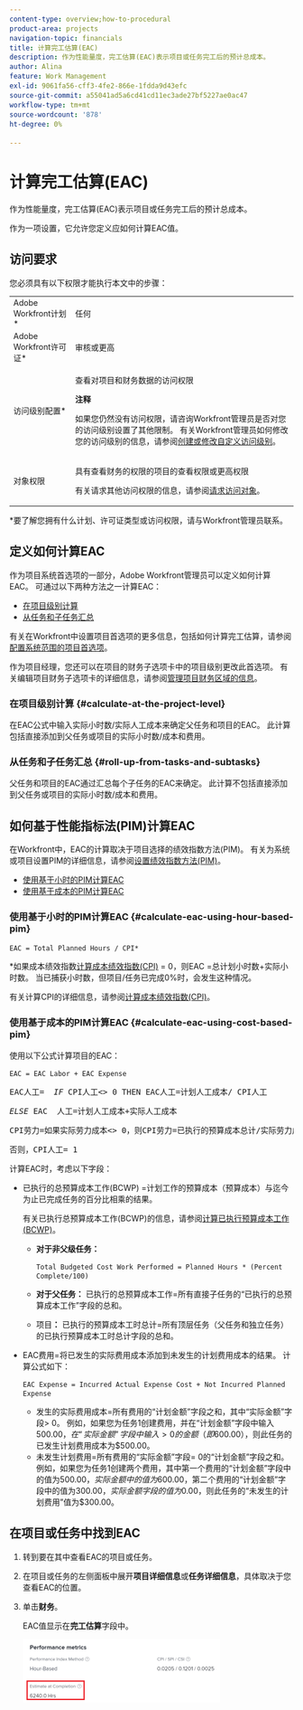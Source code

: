 ```yaml
---
content-type: overview;how-to-procedural
product-area: projects
navigation-topic: financials
title: 计算完工估算(EAC)
description: 作为性能量度，完工估算(EAC)表示项目或任务完工后的预计总成本。
author: Alina
feature: Work Management
exl-id: 9061fa56-cff3-4fe2-866e-1fdda9d43efc
source-git-commit: a55041ad5a6cd41cd11ec3ade27bf5227ae0ac47
workflow-type: tm+mt
source-wordcount: '878'
ht-degree: 0%

---
```


# 计算完工估算(EAC)

<!--
<p data-mc-conditions="QuicksilverOrClassic.Draft mode">(NOTE: Linked to the product. Do not change link!) </p>
-->

作为性能量度，完工估算(EAC)表示项目或任务完工后的预计总成本。

作为一项设置，它允许您定义应如何计算EAC值。 

## 访问要求

您必须具有以下权限才能执行本文中的步骤：

<table style="table-layout:auto"> 
 <col> 
 <col> 
 <tbody> 
  <tr> 
   <td role="rowheader">Adobe Workfront计划*</td> 
   <td> <p>任何</p> </td> 
  </tr> 
  <tr> 
   <td role="rowheader">Adobe Workfront许可证*</td> 
   <td> <p>审核或更高</p> </td> 
  </tr> 
  <tr> 
   <td role="rowheader">访问级别配置*</td> 
   <td> <p>查看对项目和财务数据的访问权限</p> <p><b>注释</b>

如果您仍然没有访问权限，请咨询Workfront管理员是否对您的访问级别设置了其他限制。 有关Workfront管理员如何修改您的访问级别的信息，请参阅<a href="../../../administration-and-setup/add-users/configure-and-grant-access/create-modify-access-levels.md" class="MCXref xref">创建或修改自定义访问级别</a>。</p> </td>
</tr> 
  <tr> 
   <td role="rowheader">对象权限</td> 
   <td> <p>具有查看财务的权限的项目的查看权限或更高权限</p> <p>有关请求其他访问权限的信息，请参阅<a href="../../../workfront-basics/grant-and-request-access-to-objects/request-access.md" class="MCXref xref">请求访问对象</a>。</p> </td> 
  </tr> 
 </tbody> 
</table>

&#42;要了解您拥有什么计划、许可证类型或访问权限，请与Workfront管理员联系。

## 定义如何计算EAC

作为项目系统首选项的一部分，Adobe Workfront管理员可以定义如何计算EAC。 可通过以下两种方法之一计算EAC：

* [在项目级别计算](#calculate-at-the-project-level)
* [从任务和子任务汇总](#roll-up-from-tasks-and-subtasks)

有关在Workfront中设置项目首选项的更多信息，包括如何计算完工估算，请参阅[配置系统范围的项目首选项](../../../administration-and-setup/set-up-workfront/configure-system-defaults/set-project-preferences.md)。

作为项目经理，您还可以在项目的财务子选项卡中的项目级别更改此首选项。 有关编辑项目财务子选项卡的详细信息，请参阅[管理项目财务区域的信息](../../../manage-work/projects/project-finances/manage-project-finance-area.md)。

### 在项目级别计算 {#calculate-at-the-project-level}

在EAC公式中输入实际小时数/实际人工成本来确定父任务和项目的EAC。 此计算包括直接添加到父任务或项目的实际小时数/成本和费用。

### 从任务和子任务汇总 {#roll-up-from-tasks-and-subtasks}

父任务和项目的EAC通过汇总每个子任务的EAC来确定。 此计算不包括直接添加到父任务或项目的实际小时数/成本和费用。

## 如何基于性能指标法(PIM)计算EAC

在Workfront中，EAC的计算取决于项目选择的绩效指数方法(PIM)。 有关为系统或项目设置PIM的详细信息，请参阅[设置绩效指数方法(PIM)](../../../manage-work/projects/project-finances/set-pim.md)。

* [使用基于小时的PIM计算EAC](#calculate-eac-using-hour-based-pim)
* [使用基于成本的PIM计算EAC](#calculate-eac-using-cost-based-pim)

### 使用基于小时的PIM计算EAC {#calculate-eac-using-hour-based-pim}

```
EAC = Total Planned Hours / CPI*
```

&#42;如果成本绩效指数[计算成本绩效指数(CPI)](../../../manage-work/projects/project-finances/calculate-cpi.md) = 0，则EAC =总计划小时数+实际小时数。 当已捕获小时数，但项目/任务已完成0%时，会发生这种情况。

有关计算CPI的详细信息，请参阅[计算成本绩效指数(CPI)](../../../manage-work/projects/project-finances/calculate-cpi.md)。

### 使用基于成本的PIM计算EAC {#calculate-eac-using-cost-based-pim}

使用以下公式计算项目的EAC：

```
EAC = EAC Labor + EAC Expense 
```

<pre>EAC人工=  <em>IF</em> CPI人工&lt;&gt; 0 THEN EAC人工=计划人工成本/ CPI人工</pre><pre><em>ELSE</em> EAC  人工=计划人工成本+实际人工成本</pre><pre>CPI劳力=如果实际劳力成本&lt;&gt; 0，则CPI劳力=已执行的预算成本总计/实际劳力成本</pre><pre>否则，CPI人工= 1 </pre>计算EAC时，考虑以下字段：

* 已执行的总预算成本工作(BCWP) =计划工作的预算成本（预算成本）与迄今为止已完成任务的百分比相乘的结果。

  有关已执行总预算成本工作(BCWP)的信息，请参阅[计算已执行预算成本工作(BCWP)](../../../manage-work/projects/project-finances/calculate-bcwp.md)。

   * **对于非父级任务：**

     ```
     Total Budgeted Cost Work Performed = Planned Hours * (Percent Complete/100)
     ```

   * **对于父任务：**
已执行的总预算成本工作=所有直接子任务的“已执行的总预算成本工作”字段的总和。

   * 项目&#x200B;**：**
已执行的预算成本工时总计=所有顶层任务（父任务和独立任务）的已执行预算成本工时总计字段的总和。 

* EAC费用=将已发生的实际费用成本添加到未发生的计划费用成本的结果。 计算公式如下：

  ```
  EAC Expense = Incurred Actual Expense Cost + Not Incurred Planned Expense
  ```

   * 发生的实际费用成本=所有费用的“计划金额”字段之和，其中“实际金额”字段> 0。 例如，如果您为任务1创建费用，并在“计划金额”字段中输入$500.00，在“实际金额”字段中输入> 0的金额（即$600.00），则此任务的已发生计划费用成本为$500.00。
   * 未发生计划费用=所有费用的“实际金额”字段= 0的“计划金额”字段之和。 例如，如果您为任务1创建两个费用，其中第一个费用的“计划金额”字段中的值为$500.00，实际金额中的值为$600.00，第二个费用的“计划金额”字段中的值为$300.00，实际金额字段的值为$0.00，则此任务的“未发生的计划费用”值为$300.00。 

## 在项目或任务中找到EAC

1. 转到要在其中查看EAC的项目或任务。
1. 在项目或任务的左侧面板中展开&#x200B;**项目详细信息**&#x200B;或&#x200B;**任务详细信息**，具体取决于您查看EAC的位置。

1. 单击&#x200B;**财务**。 

   EAC值显示在&#x200B;**完工估算**&#x200B;字段中。

   ![](assets/eac-highlighted-on-project-350x112.png)
